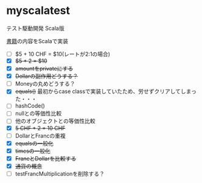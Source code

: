 # myscalatest
テスト駆動開発 Scala版

[書籍](https://estore.ohmsha.co.jp/titles/978427421788P)の内容をScalaで実装


- [ ] $5 + 10 CHF = $10(レートが2:1の場合)
- [x] ~~$5 * 2 = $10~~
- [x] ~~amountをprivateにする~~
- [x] ~~Dollarの副作用どうする？~~
- [ ] Moneyの丸めどうする？
- [x] ~~equals()~~ 最初からcase classで実装していたため、労せずクリアしてしまった・・・
- [ ] hashCode()
- [ ] nullとの等価性比較
- [ ] 他のオブジェクトとの等価性比較
- [x] ~~5 CHF * 2 = 10 CHF~~
- [ ] DollarとFrancの重複
- [x] ~~equalsの一般化~~
- [x] ~~timesの一般化~~
- [x] ~~FrancとDollarを比較する~~
- [x] ~~通貨の概念~~
- [ ] testFrancMultiplicationを削除する？